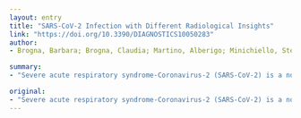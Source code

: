 ```yaml
---
layout: entry
title: "SARS-CoV-2 Infection with Different Radiological Insights"
link: "https://doi.org/10.3390/DIAGNOSTICS10050283"
author:
- Brogna, Barbara; Brogna, Claudia; Martino, Alberigo; Minichiello, Stefana; Romeo, Domenico M.; Romano, Paolo; Bignardi, Elio; Mazza, Emerico Maria; Musto, Lanfranco

summary:
- "Severe acute respiratory syndrome-Coronavirus-2 (SARS-CoV-2) is a novel viral infection characterized by several symptoms ranging from mild to severe clinical conditions that could lead to death. We report two different radiological findings on computed tomography (CT) in two patients affected by the infection. A lung acute embolism in the first case and a radiological picture of acute respiratory distress syndrome in the second case."

original:
- "Severe acute respiratory syndrome-Coronavirus-2 (SARS-CoV-2) is a novel viral infection characterized by several symptoms range from mild to severe clinical conditions that could lead to death. We report two different radiological findings on computed tomography (CT) in two patients affected by SARS-CoV-2: a lung acute embolism (APE) in the first case and a radiological picture of acute respiratory distress syndrome (ARDS) in the second case. This is an important issue to be identified in order to provide more specific therapy earlier, including both antiviral and anti-inflammatory drugs associated with anti anticoagulant therapy."
---
```


